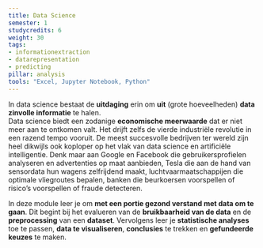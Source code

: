 ```yaml
---
title: Data Science
semester: 1
studycredits: 6
weight: 30
tags: 
- informationextraction
- datarepresentation
- predicting
pillar: analysis
tools: "Excel, Jupyter Notebook, Python"
---
```

In data science bestaat de **uitdaging** erin om **uit** (grote hoeveelheden) **data zinvolle informatie** te halen.<br>Data science biedt een zodanige **economische meerwaarde** dat er niet meer aan te ontkomen valt. Het drijft zelfs de vierde industriële revolutie in een razend tempo vooruit. De meest succesvolle bedrijven ter wereld zijn heel dikwijls ook koploper op het vlak van data science en artificiële intelligentie. Denk maar aan Google en Facebook die gebruikersprofielen analyseren en advertenties op maat aanbieden, Tesla die aan de hand van sensordata hun wagens zelfrijdend maakt, luchtvaarmaatschappijen die optimale vliegroutes bepalen, banken die beurkoersen voorspellen of risico’s voorspellen of fraude detecteren.

In deze module leer je om **met een portie gezond verstand met data om te gaan**. Dit begint bij het evalueren van de **bruikbaarheid van de data** en de **preprocessing** van een **dataset**. Vervolgens leer je **statistische analyses** toe te passen, **data te visualiseren**, **conclusies** te trekken en **gefundeerde keuzes** te maken.
